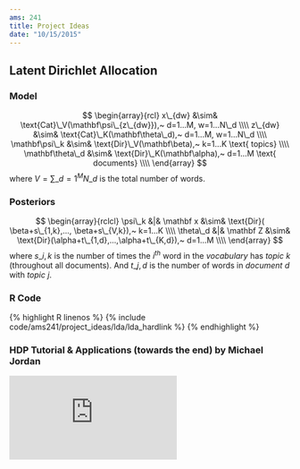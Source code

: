 ```yaml
---
ams: 241
title: Project Ideas
date: "10/15/2015"
---
```


## Latent Dirichlet Allocation

### Model
$$ \begin{array}{rcl}
   x\_{dw} &\sim& \text{Cat}\_V(\mathbf\psi\_{z\_{dw}}),~ d=1...M, w=1...N\_d \\\\
   z\_{dw} &\sim& \text{Cat}\_K(\mathbf\theta\_d),~ d=1...M, w=1...N\_d \\\\
   \mathbf\psi\_k   &\sim& \text{Dir}\_V(\mathbf\beta),~ k=1...K \text{ topics} \\\\
   \mathbf\theta\_d &\sim& \text{Dir}\_K(\mathbf\alpha),~ d=1...M \text{ documents} \\\\
\end{array} $$
where $V = \sum\_{d=1}^{M}N\_d$ is the total number of words.

### Posteriors
$$ \begin{array}{rclcl}
    \psi\_k &|& \mathbf x &\sim& \text{Dir}( \beta+s\_{1,k},..., \beta+s\_{V,k}),~ k=1...K \\\\
  \theta\_d &|& \mathbf Z &\sim& \text{Dir}(\alpha+t\_{1,d},...,\alpha+t\_{K,d}),~ d=1...M \\\\
\end{array} $$
where $s\_{i,k}$ is the number of times the $i^{th}$ word in the *vocabulary* has *topic* $k$ 
(throughout all documents). And $t\_{j,d}$ is the number of words in *document* $d$ with 
*topic* $j$.

<!--hard link: ln rel_path/to/lda.R; soft links aren't allowed on Github-->
### R Code 
{% highlight R linenos %}
  {% include code/ams241/project_ideas/lda/lda_hardlink %}
{% endhighlight %}

### HDP Tutorial & Applications (towards the end) by Michael Jordan
<iframe src="https://www.youtube.com/embed/PxgW3lOrj60" frameborder="0" allowfullscreen></iframe>
